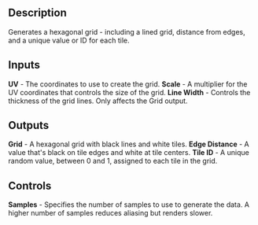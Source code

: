 ## Description
Generates a hexagonal grid - including a lined grid, distance from edges, and a unique value or ID for each tile.

## Inputs
**UV** - The coordinates to use to create the grid.
**Scale** - A multiplier for the UV coordinates that controls the size of the grid.
**Line Width** - Controls the thickness of the grid lines. Only affects the Grid output.

## Outputs
**Grid** - A hexagonal grid with black lines and white tiles.
**Edge Distance** - A value that's black on tile edges and white at tile centers.
**Tile ID** - A unique random value, between 0 and 1, assigned to each tile in the grid.

## Controls
**Samples** - Specifies the number of samples to use to generate the data. A higher number of samples reduces aliasing but renders slower.
